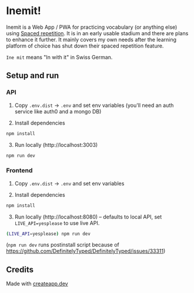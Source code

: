# Inemit!

Inemit is a Web App / PWA for practicing vocabulary (or anything else) using [Spaced repetition](https://en.wikipedia.org/wiki/Spaced_repetition). It is in an early usable stadium and there are plans to enhance it further. It mainly covers my own needs after the learning platform of choice has shut down their spaced repetition feature.

`Ine mit` means "In with it" in Swiss German.

## Setup and run

### API

1. Copy `.env.dist` -> `.env` and set env variables (you'll need an auth service like auth0 and a mongo DB)

2. Install dependencies

```sh
npm install
```

3. Run locally (http://localhost:3003)

```sh
npm run dev
```

### Frontend

1. Copy `.env.dist` -> `.env` and set env variables

2. Install dependencies

```sh
npm install
```

3. Run locally (http://localhost:8080) – defaults to local API, set `LIVE_API=yesplease` to use live API.

```sh
(LIVE_API=yesplease) npm run dev
```

(`npm run dev` runs postinstall script because of https://github.com/DefinitelyTyped/DefinitelyTyped/issues/33311)

## Credits

Made with [createapp.dev](https://createapp.dev/)

